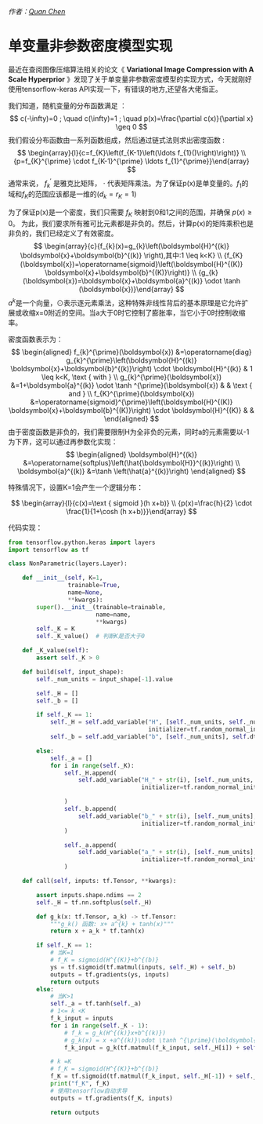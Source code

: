 *作者：[Quan Chen](https://github.com/chenquan)*



# 单变量非参数密度模型实现

最近在查阅图像压缩算法相关的论文《 **Variational Image Compression with A Scale Hyperprior** 》发现了关于单变量非参数密度模型的实现方式，今天就刚好使用tensorflow-keras API实现一下，有错误的地方,还望各大佬指正。

 我们知道，随机变量的分布函数满足 ：
$$
c(-\infty)=0 ; \quad c(\infty)=1 ; \quad p(x)=\frac{\partial c(x)}{\partial x} \geq 0
$$
 我们假设分布函数由一系列函数组成，然后通过链式法则求出密度函数 :
$$
\begin{array}{l}{c=f_{K}\left(f_{K-1}\left(\ldots f_{1}()\right)\right)} \\ {p=f_{K}^{\prime} \cdot f_{K-1}^{\prime} \ldots f_{1}^{\prime}}\end{array}
$$
 通常来说， $f^{'}_{k}$ 是雅克比矩阵， $\cdot$ 代表矩阵乘法。为了保证p(x)是单变量的。$f_{1}$的域和$f_{K}$的范围应该都是一维的($d_k =r_K =1$)

 为了保证p(x)是一个密度，我们只需要 $f_K$ 映射到0和1之间的范围，并确保 $p(x) \geq 0$。 为此，我们要求所有雅可比元素都是非负的。然后，计算p(x)的矩阵乘积也是非负的，我们已经定义了有效密度。 
$$
\begin{array}{c}{f_{k}(x)=g_{k}\left(\boldsymbol{H}^{(k)} \boldsymbol{x}+\boldsymbol{b}^{(k)} \right),其中:1 \leq k<K} \\ {f_{K}(\boldsymbol{x})=\operatorname{sigmoid}\left(\boldsymbol{H}^{(K)} \boldsymbol{x}+\boldsymbol{b}^{(K)}\right)} \\ {g_{k}(\boldsymbol{x})=\boldsymbol{x}+\boldsymbol{a}^{(k)} \odot \tanh (\boldsymbol{x})}\end{array}
$$
 $a^k$是一个向量，⊙表示逐元素乘法，这种特殊非线性背后的基本原理是它允许扩展或收缩x=0附近的空间。当a大于0时它控制了膨胀率，当它小于0时控制收缩率。 

 密度函数表示为： 
$$
\begin{aligned} f_{k}^{\prime}(\boldsymbol{x}) &=\operatorname{diag} g_{k}^{\prime}\left(\boldsymbol{H}^{(k)} \boldsymbol{x}+\boldsymbol{b}^{(k)}\right) \cdot \boldsymbol{H}^{(k)} & 1 \leq k<K, \text { with } \\ g_{k}^{\prime}(\boldsymbol{x}) &=1+\boldsymbol{a}^{(k)} \odot \tanh ^{\prime}(\boldsymbol{x}) & & \text { and } \\ f_{K}^{\prime}(\boldsymbol{x}) &=\operatorname{sigmoid}^{\prime}\left(\boldsymbol{H}^{(K)} \boldsymbol{x}+\boldsymbol{b}^{(K)}\right) \cdot \boldsymbol{H}^{(K)} & & \end{aligned}
$$
由于密度函数是非负的，我们需要限制H为全非负的元素，同时a的元素需要以-1为下界，这可以通过再参数化实现： 
$$
\begin{aligned} \boldsymbol{H}^{(k)} &=\operatorname{softplus}\left(\hat{\boldsymbol{H}}^{(k)}\right) \\ \boldsymbol{a}^{(k)} &=\tanh \left(\hat{a}^{(k)}\right) \end{aligned}
$$

特殊情况下，设置K=1会产生一个逻辑分布：

$$
\begin{array}{l}{c(x)=\text { sigmoid }(h x+b)} \\ {p(x)=\frac{h}{2} \cdot \frac{1}{1+\cosh (h x+b)}}\end{array}
$$

代码实现：

```python
from tensorflow.python.keras import layers
import tensorflow as tf

class NonParametric(layers.Layer):

    def __init__(self, K=1,
                 trainable=True,
                 name=None,
                 **kwargs):
        super().__init__(trainable=trainable,
                         name=name,
                         **kwargs)
        self._K = K
        self._K_value()  # 判断K是否大于0

    def _K_value(self):
        assert self._K > 0

    def build(self, input_shape):
        self._num_units = input_shape[-1].value

        self._H = []
        self._b = []

        if self._K == 1:
            self._H = self.add_variable("H", [self._num_units, self._num_units], self.dtype,
                                        initializer=tf.random_normal_initializer())
            self._b = self.add_variable("b", [self._num_units], self.dtype, initializer=tf.random_normal_initializer())

        else:
            self._a = []
            for i in range(self._K):
                self._H.append(
                    self.add_variable("H_" + str(i), [self._num_units, self._num_units], self.dtype,
                                      initializer=tf.random_normal_initializer())

                )
                self._b.append(
                    self.add_variable("b_" + str(i), [self._num_units], self.dtype,
                                      initializer=tf.random_normal_initializer())
                )

                self._a.append(
                    self.add_variable("a_" + str(i), [self._num_units], self.dtype,
                                      initializer=tf.random_normal_initializer())
                )

    def call(self, inputs: tf.Tensor, **kwargs):

        assert inputs.shape.ndims == 2
        self._H = tf.nn.softplus(self._H)

        def g_k(x: tf.Tensor, a_k) -> tf.Tensor:
            """g_k() 函数: x+ a^{k} + tanh(x)"""
            return x + a_k * tf.tanh(x)

        if self._K == 1:
            # 当K=1
            # f_K = sigmoid(H^{(K)}+b^{(b)}
            ys = tf.sigmoid(tf.matmul(inputs, self._H) + self._b)
            outputs = tf.gradients(ys, inputs)
            return outputs
        else:
            # 当K>1
            self._a = tf.tanh(self._a)
            # 1<= k <K
            f_k_input = inputs
            for i in range(self._K - 1):
                # f_k = g_k(H^{(k)}x+b^{(k)})
                # g_k(x) = x +a^{(k)}\odot \tanh ^{\prime}(\boldsymbol{x})
                f_k_input = g_k(tf.matmul(f_k_input, self._H[i]) + self._b[i], self._a[i])

            # k =K
            # f_K = sigmoid(H^{(K)}+b^{(b)}
            f_K = tf.sigmoid(tf.matmul(f_k_input, self._H[-1]) + self._b[-1])
            print("f_K", f_K)
            # 使用tensorflow自动求导
            outputs = tf.gradients(f_K, inputs)

            return outputs
```

